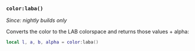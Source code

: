 ### `color:laba()`

*Since: nightly builds only*

Converts the color to the LAB colorspace and returns those values +
alpha:

```lua
local l, a, b, alpha = color:laba()
```


